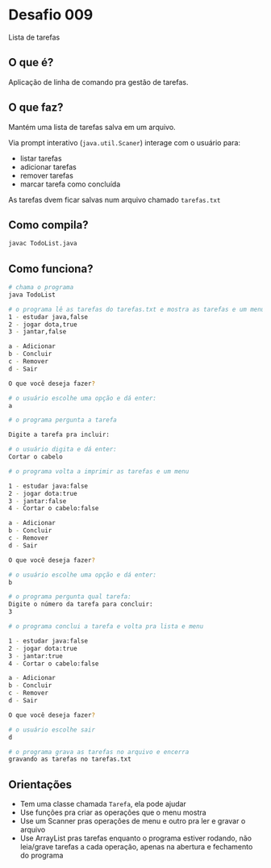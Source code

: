 # Desafio 009

Lista de tarefas

## O que é?

Aplicação de linha de comando pra gestão de tarefas.

## O que faz?

Mantém uma lista de tarefas salva em um arquivo.

Via prompt interativo (`java.util.Scaner`) interage com o usuário para:

- listar tarefas
- adicionar tarefas
- remover tarefas
- marcar tarefa como concluída

As tarefas dvem ficar salvas num arquivo chamado `tarefas.txt`

## Como compila?

```bash
javac TodoList.java
```

## Como funciona?

```bash
# chama o programa
java TodoList

# o programa lê as tarefas do tarefas.txt e mostra as tarefas e um menu:
1 - estudar java,false
2 - jogar dota,true
3 - jantar,false

a - Adicionar
b - Concluir
c - Remover
d - Sair

O que você deseja fazer?

# o usuário escolhe uma opção e dá enter:
a

# o programa pergunta a tarefa

Digite a tarefa pra incluir:

# o usuário digita e dá enter:
Cortar o cabelo

# o programa volta a imprimir as tarefas e um menu

1 - estudar java:false
2 - jogar dota:true
3 - jantar:false
4 - Cortar o cabelo:false

a - Adicionar
b - Concluir
c - Remover
d - Sair

O que você deseja fazer?

# o usuário escolhe uma opção e dá enter:
b

# o programa pergunta qual tarefa:
Digite o número da tarefa para concluir:
3

# o programa conclui a tarefa e volta pra lista e menu

1 - estudar java:false
2 - jogar dota:true
3 - jantar:true
4 - Cortar o cabelo:false

a - Adicionar
b - Concluir
c - Remover
d - Sair

O que você deseja fazer?

# o usuário escolhe sair
d

# o programa grava as tarefas no arquivo e encerra
gravando as tarefas no tarefas.txt
```

## Orientações

- Tem uma classe chamada `Tarefa`, ela pode ajudar
- Use funções pra criar as operações que o menu mostra
- Use um Scanner pras operações de menu e outro pra ler e gravar o arquivo
- Use ArrayList pras tarefas enquanto o programa estiver rodando, não leia/grave
  tarefas a cada operação, apenas na abertura e fechamento do programa
